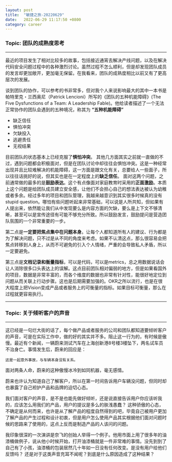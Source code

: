 ```yaml
---
layout: post
title:  "敏捷之旅-20220629"
date:   2022-06-29 11:17:50 +0800
category: career
---
```


### Topic: 团队的成熟度思考

---

最近的项目发生了相对比较多的故事，包括接近通宵去解决产线问题，以及在解决代码安全问题过程中的各种激烈讨论。虽然过程不怎么顺利，但是却发现团队成员的发言却更加敞开，更加毫无保留。在我看来，团队的成熟度相比以前又有了更高层次的发展。

谈到团队的协作，可以参考的书非常多，但对我个人来说影响最大的其中一本书是帕特里克・兰西奥尼（Patrick Lencioni）所写的《团队的五种机能障碍》(The Five Dysfunctions of a Team: A Leadership Fable)。他给读者描述了一个无法正常协作的团队会遇到的五种境况，称其为 **“五种机能障碍”**

- 缺乏信任
- 惧怕冲突
- 欠缺投入
- 逃避责任
- 无视结果

目前团队的状态基本上已经克服了**惧怕冲突**。 其他几方面其实之前就一直做的不过，遇到问题都会积极面对，但是在团队讨论中却往往会惧怕冲突。这是一种经常出现并且比较难解决的机能障碍，这一方面是跟文化有关，总要给人一些面子，所以往往话挑好的说，但其实也是在一定程度上的**缺乏信任**。 面对这两个问题，之前通常做的最多的是**鼓励表达**。这个有点像面对家庭教育时采用的**正面激励**。本质上这个问题是给团队成员建立安全感，让他们不会担心自己的想法表达被认为幼稚或者多余。经过多年的项目和团队管理，我越来越意识到其实很多时候真的没有stupid question。哪怕有些问题听起来非常基础，可以说是人所共知，但如果有人提出来，依然能让我们从中发现要么是内容方面的欠缺，要么是上下文不够清晰，甚至可以是宣传途径有可能不够充分所致。所以鼓励发言，鼓励提问是营造团队氛围的一个非常重要的一步。

第二点是**一定要把焦点集中在问题本身**。让每个人都知道所有人的建议、行为都是为了解决问题，只不过是从不同的角度来考虑。如果不认清这点，那么很容易会把焦点转移到人身上，从而不可避免的引入个人情绪，严重的会导致私人矛盾，所以一定要避免。

第三点是**文档记录和衡量指标**，可以是代码，可以是metrics，总之用数据说话会让人消除很多口头表达上的误解。这点目前团队相对偏弱的地方，但是如果看国外的项目，数据是非常丰富的，而各个维度的数据也非常有针对性，能很好地定位到问题从而关联上行动步骤。这也是后期需要加强的。OKR之所以流行，也是在很大程度上把Vision变成产品或者服务上的可衡量的指标。如果目标可衡量，那么在过程就更容易执行。

---

### Topic: 关于倾听客户的声音

---

这已经是一句烂大街的话了，每个做产品或者服务的公司和团队都知道要倾听客户的声音，可是在实际工作中，做的好的其实并不多。阻止这一行为的，有时候是傲慢。最近有个新闻，一辆蔚来测试汽车在上海创新港8号楼3楼坠下，两名试车员不治身亡。事情发生后，蔚来的回应是：
```
这是一起意外事故，与车辆本身没有关系。
```
面对两条人命，蔚来的这种傲慢冰冷到如同机器，毫无感情。

蔚来也许认为知道自己了解客户，所以在第一时间告诉用户车辆没问题，但同时却也暴露了自己袒护产品和品牌的迫切心态。

我们面对客户的声音，是不是也能先做好倾听，还是说直接告诉用户你应该听我的，应该怎么用我们的产品，用户的提议是多么的肤浅愚蠢？ 这种骄傲的心态，不确定是从何而来，也许是从了解产品的程度自然得到的吧，毕竟自己被用户更加了解产品的产生过程和设计初衷，但是用户怎么使用产品其实根据他们面对问题时候的思路来了使用的，这点上反而是制造产品的人该问的问题。

我印象很深的一次演讲是奈飞的创始人举得一个例子。他用市面上用了很多年的油漆桶做例子，说从他小时候开始，打开油漆桶就是一件非常难的事情。没先到到了自己有了小孩，油漆桶的包装居然几十年如一日没有任何改变。是没有用户给他们反馈吗？ 还是对于这类声音充耳不闻呢？到底是什么原因造成了这种结果？
